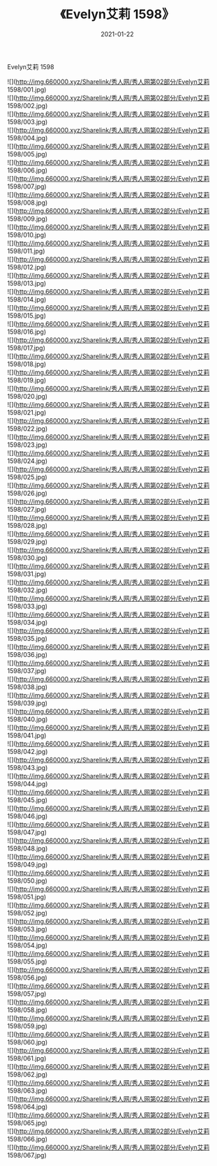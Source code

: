 ﻿---
layout: post
title:  《Evelyn艾莉 1598》
date:   2021-01-22
img: http://img.660000.xyz/Sharelink/秀人网/秀人网第02部分/Evelyn艾莉 1598/000.jpg
categories: [美女, 清纯, 唯美]
---

Evelyn艾莉 1598

  ![](http://img.660000.xyz/Sharelink/秀人网/秀人网第02部分/Evelyn艾莉 1598/001.jpg) <br> ![](http://img.660000.xyz/Sharelink/秀人网/秀人网第02部分/Evelyn艾莉 1598/002.jpg) <br> ![](http://img.660000.xyz/Sharelink/秀人网/秀人网第02部分/Evelyn艾莉 1598/003.jpg) <br> ![](http://img.660000.xyz/Sharelink/秀人网/秀人网第02部分/Evelyn艾莉 1598/004.jpg) <br> ![](http://img.660000.xyz/Sharelink/秀人网/秀人网第02部分/Evelyn艾莉 1598/005.jpg) <br> ![](http://img.660000.xyz/Sharelink/秀人网/秀人网第02部分/Evelyn艾莉 1598/006.jpg) <br> ![](http://img.660000.xyz/Sharelink/秀人网/秀人网第02部分/Evelyn艾莉 1598/007.jpg) <br> ![](http://img.660000.xyz/Sharelink/秀人网/秀人网第02部分/Evelyn艾莉 1598/008.jpg) <br> ![](http://img.660000.xyz/Sharelink/秀人网/秀人网第02部分/Evelyn艾莉 1598/009.jpg) <br> ![](http://img.660000.xyz/Sharelink/秀人网/秀人网第02部分/Evelyn艾莉 1598/010.jpg) <br> ![](http://img.660000.xyz/Sharelink/秀人网/秀人网第02部分/Evelyn艾莉 1598/011.jpg) <br> ![](http://img.660000.xyz/Sharelink/秀人网/秀人网第02部分/Evelyn艾莉 1598/012.jpg) <br> ![](http://img.660000.xyz/Sharelink/秀人网/秀人网第02部分/Evelyn艾莉 1598/013.jpg) <br> ![](http://img.660000.xyz/Sharelink/秀人网/秀人网第02部分/Evelyn艾莉 1598/014.jpg) <br> ![](http://img.660000.xyz/Sharelink/秀人网/秀人网第02部分/Evelyn艾莉 1598/015.jpg) <br> ![](http://img.660000.xyz/Sharelink/秀人网/秀人网第02部分/Evelyn艾莉 1598/016.jpg) <br> ![](http://img.660000.xyz/Sharelink/秀人网/秀人网第02部分/Evelyn艾莉 1598/017.jpg) <br> ![](http://img.660000.xyz/Sharelink/秀人网/秀人网第02部分/Evelyn艾莉 1598/018.jpg) <br> ![](http://img.660000.xyz/Sharelink/秀人网/秀人网第02部分/Evelyn艾莉 1598/019.jpg) <br> ![](http://img.660000.xyz/Sharelink/秀人网/秀人网第02部分/Evelyn艾莉 1598/020.jpg) <br> ![](http://img.660000.xyz/Sharelink/秀人网/秀人网第02部分/Evelyn艾莉 1598/021.jpg) <br> ![](http://img.660000.xyz/Sharelink/秀人网/秀人网第02部分/Evelyn艾莉 1598/022.jpg) <br> ![](http://img.660000.xyz/Sharelink/秀人网/秀人网第02部分/Evelyn艾莉 1598/023.jpg) <br> ![](http://img.660000.xyz/Sharelink/秀人网/秀人网第02部分/Evelyn艾莉 1598/024.jpg) <br> ![](http://img.660000.xyz/Sharelink/秀人网/秀人网第02部分/Evelyn艾莉 1598/025.jpg) <br> ![](http://img.660000.xyz/Sharelink/秀人网/秀人网第02部分/Evelyn艾莉 1598/026.jpg) <br> ![](http://img.660000.xyz/Sharelink/秀人网/秀人网第02部分/Evelyn艾莉 1598/027.jpg) <br> ![](http://img.660000.xyz/Sharelink/秀人网/秀人网第02部分/Evelyn艾莉 1598/028.jpg) <br> ![](http://img.660000.xyz/Sharelink/秀人网/秀人网第02部分/Evelyn艾莉 1598/029.jpg) <br> ![](http://img.660000.xyz/Sharelink/秀人网/秀人网第02部分/Evelyn艾莉 1598/030.jpg) <br> ![](http://img.660000.xyz/Sharelink/秀人网/秀人网第02部分/Evelyn艾莉 1598/031.jpg) <br> ![](http://img.660000.xyz/Sharelink/秀人网/秀人网第02部分/Evelyn艾莉 1598/032.jpg) <br> ![](http://img.660000.xyz/Sharelink/秀人网/秀人网第02部分/Evelyn艾莉 1598/033.jpg) <br> ![](http://img.660000.xyz/Sharelink/秀人网/秀人网第02部分/Evelyn艾莉 1598/034.jpg) <br> ![](http://img.660000.xyz/Sharelink/秀人网/秀人网第02部分/Evelyn艾莉 1598/035.jpg) <br> ![](http://img.660000.xyz/Sharelink/秀人网/秀人网第02部分/Evelyn艾莉 1598/036.jpg) <br> ![](http://img.660000.xyz/Sharelink/秀人网/秀人网第02部分/Evelyn艾莉 1598/037.jpg) <br> ![](http://img.660000.xyz/Sharelink/秀人网/秀人网第02部分/Evelyn艾莉 1598/038.jpg) <br> ![](http://img.660000.xyz/Sharelink/秀人网/秀人网第02部分/Evelyn艾莉 1598/039.jpg) <br> ![](http://img.660000.xyz/Sharelink/秀人网/秀人网第02部分/Evelyn艾莉 1598/040.jpg) <br> ![](http://img.660000.xyz/Sharelink/秀人网/秀人网第02部分/Evelyn艾莉 1598/041.jpg) <br> ![](http://img.660000.xyz/Sharelink/秀人网/秀人网第02部分/Evelyn艾莉 1598/042.jpg) <br> ![](http://img.660000.xyz/Sharelink/秀人网/秀人网第02部分/Evelyn艾莉 1598/043.jpg) <br> ![](http://img.660000.xyz/Sharelink/秀人网/秀人网第02部分/Evelyn艾莉 1598/044.jpg) <br> ![](http://img.660000.xyz/Sharelink/秀人网/秀人网第02部分/Evelyn艾莉 1598/045.jpg) <br> ![](http://img.660000.xyz/Sharelink/秀人网/秀人网第02部分/Evelyn艾莉 1598/046.jpg) <br> ![](http://img.660000.xyz/Sharelink/秀人网/秀人网第02部分/Evelyn艾莉 1598/047.jpg) <br> ![](http://img.660000.xyz/Sharelink/秀人网/秀人网第02部分/Evelyn艾莉 1598/048.jpg) <br> ![](http://img.660000.xyz/Sharelink/秀人网/秀人网第02部分/Evelyn艾莉 1598/049.jpg) <br> ![](http://img.660000.xyz/Sharelink/秀人网/秀人网第02部分/Evelyn艾莉 1598/050.jpg) <br> ![](http://img.660000.xyz/Sharelink/秀人网/秀人网第02部分/Evelyn艾莉 1598/051.jpg) <br> ![](http://img.660000.xyz/Sharelink/秀人网/秀人网第02部分/Evelyn艾莉 1598/052.jpg) <br> ![](http://img.660000.xyz/Sharelink/秀人网/秀人网第02部分/Evelyn艾莉 1598/053.jpg) <br> ![](http://img.660000.xyz/Sharelink/秀人网/秀人网第02部分/Evelyn艾莉 1598/054.jpg) <br> ![](http://img.660000.xyz/Sharelink/秀人网/秀人网第02部分/Evelyn艾莉 1598/055.jpg) <br> ![](http://img.660000.xyz/Sharelink/秀人网/秀人网第02部分/Evelyn艾莉 1598/056.jpg) <br> ![](http://img.660000.xyz/Sharelink/秀人网/秀人网第02部分/Evelyn艾莉 1598/057.jpg) <br> ![](http://img.660000.xyz/Sharelink/秀人网/秀人网第02部分/Evelyn艾莉 1598/058.jpg) <br> ![](http://img.660000.xyz/Sharelink/秀人网/秀人网第02部分/Evelyn艾莉 1598/059.jpg) <br> ![](http://img.660000.xyz/Sharelink/秀人网/秀人网第02部分/Evelyn艾莉 1598/060.jpg) <br> ![](http://img.660000.xyz/Sharelink/秀人网/秀人网第02部分/Evelyn艾莉 1598/061.jpg) <br> ![](http://img.660000.xyz/Sharelink/秀人网/秀人网第02部分/Evelyn艾莉 1598/062.jpg) <br> ![](http://img.660000.xyz/Sharelink/秀人网/秀人网第02部分/Evelyn艾莉 1598/063.jpg) <br> ![](http://img.660000.xyz/Sharelink/秀人网/秀人网第02部分/Evelyn艾莉 1598/064.jpg) <br> ![](http://img.660000.xyz/Sharelink/秀人网/秀人网第02部分/Evelyn艾莉 1598/065.jpg) <br> ![](http://img.660000.xyz/Sharelink/秀人网/秀人网第02部分/Evelyn艾莉 1598/066.jpg) <br> ![](http://img.660000.xyz/Sharelink/秀人网/秀人网第02部分/Evelyn艾莉 1598/067.jpg) <br>